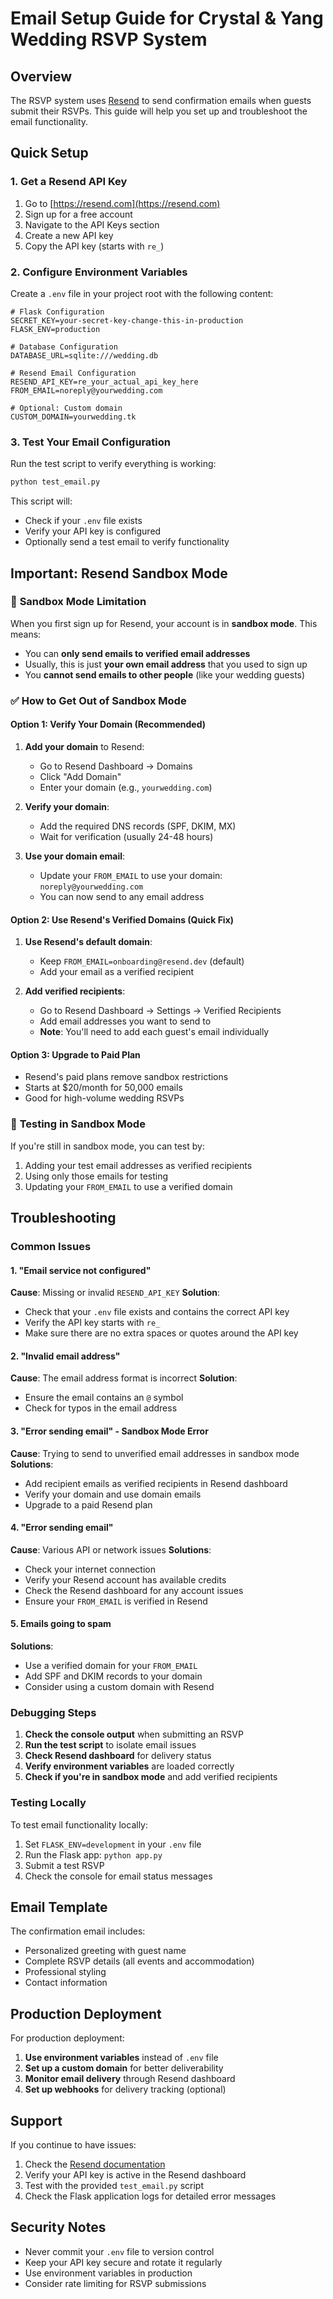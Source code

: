 # Email Setup Guide for Crystal & Yang Wedding RSVP System

## Overview
The RSVP system uses [Resend](https://resend.com) to send confirmation emails when guests submit their RSVPs. This guide will help you set up and troubleshoot the email functionality.

## Quick Setup

### 1. Get a Resend API Key
1. Go to [https://resend.com](https://resend.com)
2. Sign up for a free account
3. Navigate to the API Keys section
4. Create a new API key
5. Copy the API key (starts with `re_`)

### 2. Configure Environment Variables
Create a `.env` file in your project root with the following content:

```env
# Flask Configuration
SECRET_KEY=your-secret-key-change-this-in-production
FLASK_ENV=production

# Database Configuration
DATABASE_URL=sqlite:///wedding.db

# Resend Email Configuration
RESEND_API_KEY=re_your_actual_api_key_here
FROM_EMAIL=noreply@yourwedding.com

# Optional: Custom domain
CUSTOM_DOMAIN=yourwedding.tk
```

### 3. Test Your Email Configuration
Run the test script to verify everything is working:

```bash
python test_email.py
```

This script will:
- Check if your `.env` file exists
- Verify your API key is configured
- Optionally send a test email to verify functionality

## Important: Resend Sandbox Mode

### 🚨 **Sandbox Mode Limitation**
When you first sign up for Resend, your account is in **sandbox mode**. This means:
- You can **only send emails to verified email addresses**
- Usually, this is just **your own email address** that you used to sign up
- You **cannot send emails to other people** (like your wedding guests)

### ✅ **How to Get Out of Sandbox Mode**

#### Option 1: Verify Your Domain (Recommended)
1. **Add your domain** to Resend:
   - Go to Resend Dashboard → Domains
   - Click "Add Domain"
   - Enter your domain (e.g., `yourwedding.com`)
   
2. **Verify your domain**:
   - Add the required DNS records (SPF, DKIM, MX)
   - Wait for verification (usually 24-48 hours)
   
3. **Use your domain email**:
   - Update your `FROM_EMAIL` to use your domain: `noreply@yourwedding.com`
   - You can now send to any email address

#### Option 2: Use Resend's Verified Domains (Quick Fix)
1. **Use Resend's default domain**:
   - Keep `FROM_EMAIL=onboarding@resend.dev` (default)
   - Add your email as a verified recipient
   
2. **Add verified recipients**:
   - Go to Resend Dashboard → Settings → Verified Recipients
   - Add email addresses you want to send to
   - **Note**: You'll need to add each guest's email individually

#### Option 3: Upgrade to Paid Plan
- Resend's paid plans remove sandbox restrictions
- Starts at $20/month for 50,000 emails
- Good for high-volume wedding RSVPs

### 🧪 **Testing in Sandbox Mode**
If you're still in sandbox mode, you can test by:
1. Adding your test email addresses as verified recipients
2. Using only those emails for testing
3. Updating your `FROM_EMAIL` to use a verified domain

## Troubleshooting

### Common Issues

#### 1. "Email service not configured"
**Cause**: Missing or invalid `RESEND_API_KEY`
**Solution**: 
- Check that your `.env` file exists and contains the correct API key
- Verify the API key starts with `re_`
- Make sure there are no extra spaces or quotes around the API key

#### 2. "Invalid email address"
**Cause**: The email address format is incorrect
**Solution**: 
- Ensure the email contains an `@` symbol
- Check for typos in the email address

#### 3. "Error sending email" - Sandbox Mode Error
**Cause**: Trying to send to unverified email addresses in sandbox mode
**Solutions**:
- Add recipient emails as verified recipients in Resend dashboard
- Verify your domain and use domain emails
- Upgrade to a paid Resend plan

#### 4. "Error sending email"
**Cause**: Various API or network issues
**Solutions**:
- Check your internet connection
- Verify your Resend account has available credits
- Check the Resend dashboard for any account issues
- Ensure your `FROM_EMAIL` is verified in Resend

#### 5. Emails going to spam
**Solutions**:
- Use a verified domain for your `FROM_EMAIL`
- Add SPF and DKIM records to your domain
- Consider using a custom domain with Resend

### Debugging Steps

1. **Check the console output** when submitting an RSVP
2. **Run the test script** to isolate email issues
3. **Check Resend dashboard** for delivery status
4. **Verify environment variables** are loaded correctly
5. **Check if you're in sandbox mode** and add verified recipients

### Testing Locally

To test email functionality locally:

1. Set `FLASK_ENV=development` in your `.env` file
2. Run the Flask app: `python app.py`
3. Submit a test RSVP
4. Check the console for email status messages

## Email Template

The confirmation email includes:
- Personalized greeting with guest name
- Complete RSVP details (all events and accommodation)
- Professional styling
- Contact information

## Production Deployment

For production deployment:

1. **Use environment variables** instead of `.env` file
2. **Set up a custom domain** for better deliverability
3. **Monitor email delivery** through Resend dashboard
4. **Set up webhooks** for delivery tracking (optional)

## Support

If you continue to have issues:

1. Check the [Resend documentation](https://resend.com/docs)
2. Verify your API key is active in the Resend dashboard
3. Test with the provided `test_email.py` script
4. Check the Flask application logs for detailed error messages

## Security Notes

- Never commit your `.env` file to version control
- Keep your API key secure and rotate it regularly
- Use environment variables in production
- Consider rate limiting for RSVP submissions
